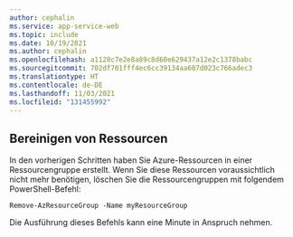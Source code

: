 ```yaml
---
author: cephalin
ms.service: app-service-web
ms.topic: include
ms.date: 10/19/2021
ms.author: cephalin
ms.openlocfilehash: a1128c7e2e8a89c8d60e629437a12e2c1378babc
ms.sourcegitcommit: 702df701fff4ec6cc39134aa607d023c766adec3
ms.translationtype: HT
ms.contentlocale: de-DE
ms.lasthandoff: 11/03/2021
ms.locfileid: "131455992"
---
```

## <a name="clean-up-resources"></a>Bereinigen von Ressourcen

In den vorherigen Schritten haben Sie Azure-Ressourcen in einer Ressourcengruppe erstellt. Wenn Sie diese Ressourcen voraussichtlich nicht mehr benötigen, löschen Sie die Ressourcengruppen mit folgendem PowerShell-Befehl:

```azurecli-interactive
Remove-AzResourceGroup -Name myResourceGroup
```

Die Ausführung dieses Befehls kann eine Minute in Anspruch nehmen.